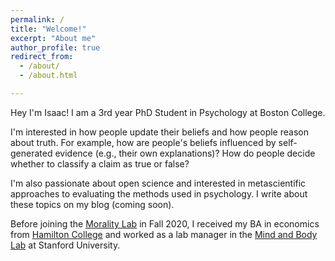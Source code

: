 ```yaml
---
permalink: /
title: "Welcome!"
excerpt: "About me"
author_profile: true
redirect_from: 
  - /about/
  - /about.html

---
```


Hey I'm Isaac! I am a 3rd year PhD Student in Psychology at Boston College.

I'm interested in how people update their beliefs and how people reason about truth. For example, how are people's beliefs influenced by self-generated evidence (e.g., their own explanations)? How do people decide whether to classify a claim as true or false?

I'm also passionate about open science and interested in metascientific approaches to evaluating the methods used in psychology. I write about these topics on my blog (coming soon).

<!--[blog](https://isaac-handley-miner.github.io/year-archive/).-->

Before joining the [Morality Lab](https://moralitylab.bc.edu/) in Fall 2020, I received my BA in economics from [Hamilton College](https://www.hamilton.edu/) and worked as a lab manager in the [Mind and Body Lab](https://mbl.stanford.edu/) at Stanford University.

<!--
For example, some questions I'm interested in are:
- How are people's beliefs influenced by self-generated evidence (e.g., their own explanations)?
- How are people's beliefs influenced by social evidence (e.g., shifts in societal norms and beliefs)?
- How do people evaluate the credibility of information sources?
- How do people decide which claims to classify as true or false? 
-->
